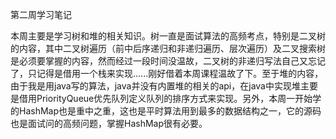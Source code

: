 第二周学习笔记

​        本周主要是学习树和堆的相关知识。树一直是面试算法的高频考点，特别是二叉树的内容，其中二叉树遍历（前中后序递归和非递归遍历、层次遍历）及二叉搜索树是必须要掌握的内容，然而经过一段时间没温故，二叉树的非递归写法自己又忘记了，只记得是借用一个栈来实现......刚好借着本周课程温故了下。至于堆的内容，由于我是用java写的算法，java并没有内置堆的相关的api，在java中实现堆主要是借用PriorityQueue优先队列定义队列的排序方式来实现。另外，本周一开始学的HashMap也是重中之重，这也是平时算法用到最多的数据结构之一，它的源码也是面试问的高频问题，掌握HashMap很有必要。


